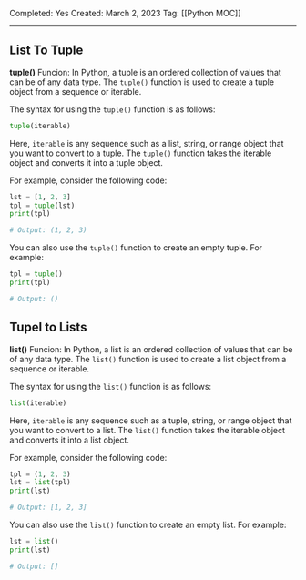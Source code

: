 Completed: Yes
Created: March 2, 2023
Tag: [[Python MOC]]

---
## List To Tuple

**tuple()** Funcion:
In Python, a tuple is an ordered collection of values that can be of any data type. The `tuple()` function is used to create a tuple object from a sequence or iterable.

The syntax for using the `tuple()` function is as follows:

```python
tuple(iterable)
```

Here, `iterable` is any sequence such as a list, string, or range object that you want to convert to a tuple. The `tuple()` function takes the iterable object and converts it into a tuple object.

For example, consider the following code:

```python
lst = [1, 2, 3]
tpl = tuple(lst)
print(tpl)

# Output: (1, 2, 3)
```

You can also use the `tuple()` function to create an empty tuple. For example:

```python
tpl = tuple()
print(tpl)

# Output: ()
```


## Tupel to Lists

**list()** Funcion:
In Python, a list is an ordered collection of values that can be of any data type. The `list()` function is used to create a list object from a sequence or iterable.

The syntax for using the `list()` function is as follows:

```python
list(iterable)
```

Here, `iterable` is any sequence such as a tuple, string, or range object that you want to convert to a list. The `list()` function takes the iterable object and converts it into a list object.

For example, consider the following code:

```python
tpl = (1, 2, 3)
lst = list(tpl)
print(lst)

# Output: [1, 2, 3]
```

You can also use the `list()` function to create an empty list. For example:

```python
lst = list()
print(lst)

# Output: []
```